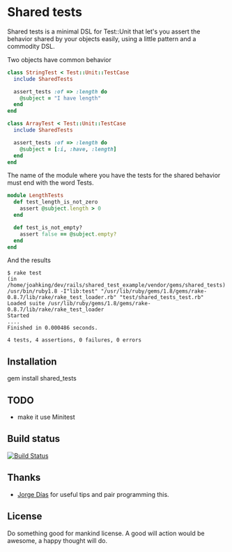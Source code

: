 # Shared tests

Shared tests is a minimal DSL for Test::Unit that let's you assert the behavior shared by your objects
easily, using a little pattern and a commodity DSL.

Two objects have common behavior

```ruby
class StringTest < Test::Unit::TestCase
  include SharedTests

  assert_tests :of => :length do
    @subject = "I have length"
  end
end

class ArrayTest < Test::Unit::TestCase
  include SharedTests

  assert_tests :of => :length do
    @subject = [:i, :have, :length]
  end
end
```

The name of the module where you have the tests for the shared behavior must end with the word Tests.

```ruby
module LengthTests
  def test_length_is_not_zero
    assert @subject.length > 0
  end

  def test_is_not_empty?
    assert false == @subject.empty?
  end
end
```

And the results

```
$ rake test
(in /home/joahking/dev/rails/shared_test_example/vendor/gems/shared_tests)
/usr/bin/ruby1.8 -I"lib:test" "/usr/lib/ruby/gems/1.8/gems/rake-0.8.7/lib/rake/rake_test_loader.rb" "test/shared_tests_test.rb"
Loaded suite /usr/lib/ruby/gems/1.8/gems/rake-0.8.7/lib/rake/rake_test_loader
Started
....
Finished in 0.000486 seconds.

4 tests, 4 assertions, 0 failures, 0 errors
```

## Installation

   gem install shared_tests

## TODO

* make it use Minitest

## Build status

[![Build Status](https://secure.travis-ci.org/joahking/shared_tests.png)](http://travis-ci.org/joahking/shared_tests)

## Thanks

* [Jorge Días](https://github.com/diasjorge) for useful tips and pair programming this.

## License

Do something good for mankind license. A good will action would be awesome, a happy thought will do.
